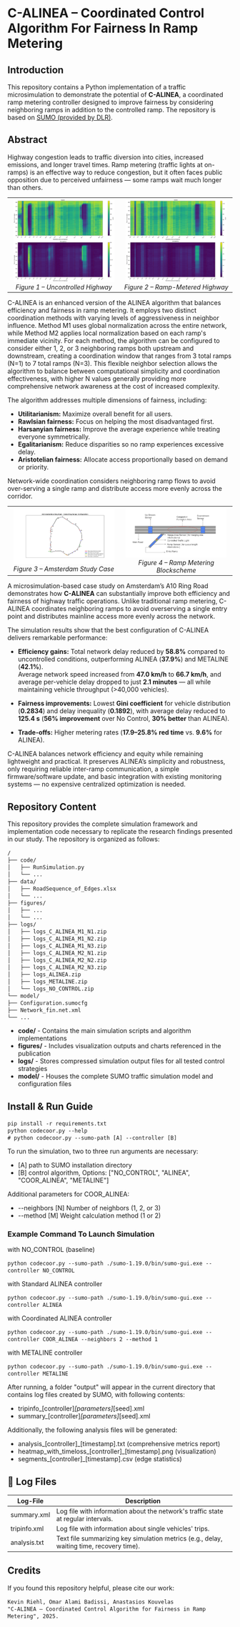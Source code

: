 # C-ALINEA – Coordinated Control Algorithm For Fairness In Ramp Metering

## Introduction
This repository contains a Python implementation of a traffic microsimulation to demonstrate the potential of **C-ALINEA**, a coordinated ramp metering controller designed to improve fairness by considering neighboring ramps in addition to the controlled ramp. The repository is based on [SUMO (provided by DLR)](https://sumo.dlr.de).

## Abstract
Highway congestion leads to traffic diversion into cities, increased emissions, and longer travel times. Ramp metering (traffic lights at on-ramps) is an effective way to reduce congestion, but it often faces public opposition due to perceived unfairness — some ramps wait much longer than others.



<table>
<tr>
<td align="center" width="50%">
  <img src="figures/heatmap_no_control.png" alt="heatmap no control" width="95%"/><br/>
  <em>Figure 1 – Uncontrolled Highway </em>
</td>
<td align="center" width="50%">
  <img src="figures/heatmap_RM.png" alt="heatmap RM" width="95%"/><br/>
  <em>Figure 2 – Ramp-Metered Highway </em>
</td>
</tr>
</table>


C-ALINEA is an enhanced version of the ALINEA algorithm that balances efficiency and fairness in ramp metering. It employs two distinct coordination methods with varying levels of aggressiveness in neighbor influence. Method M1 uses global normalization across the entire network, while Method M2 applies local normalization based on each ramp's immediate vicinity. For each method, the algorithm can be configured to consider either 1, 2, or 3 neighboring ramps both upstream and downstream, creating a coordination window that ranges from 3 total ramps (N=1) to 7 total ramps (N=3). This flexible neighbor selection allows the algorithm to balance between computational simplicity and coordination effectiveness, with higher N values generally providing more comprehensive network awareness at the cost of increased complexity.

The algorithm addresses multiple dimensions of fairness, including:

- **Utilitarianism:** Maximize overall benefit for all users.  
- **Rawlsian fairness:** Focus on helping the most disadvantaged first.  
- **Harsanyian fairness:** Improve the average experience while treating everyone symmetrically.  
- **Egalitarianism:** Reduce disparities so no ramp experiences excessive delay.  
- **Aristotelian fairness:** Allocate access proportionally based on demand or priority.  

Network-wide coordination considers neighboring ramp flows to avoid over-serving a single ramp and distribute access more evenly across the corridor.


<table>
<tr>
<td align="center" width="50%">
  <img src="figures/Amsterdam_Studycase.png" alt="Amsterdam Study Case" width="95%"/><br/>
  <em>Figure 3 – Amsterdam Study Case</em>
</td>
<td align="center" width="50%">
  <img src="figures/Blockscheme_RM.png" alt="Ramp Metering Blockscheme" width="95%"/><br/>
  <em>Figure 4 – Ramp Metering Blockscheme</em>
</td>
</tr>
</table>


A microsimulation-based case study on Amsterdam’s A10 Ring Road demonstrates how **C-ALINEA** can substantially improve both efficiency and fairness of highway traffic operations. Unlike traditional ramp metering, C-ALINEA coordinates neighboring ramps to avoid overserving a single entry point and distributes mainline access more evenly across the network.

The simulation results show that the best configuration of C-ALINEA delivers remarkable performance:

- **Efficiency gains:** Total network delay reduced by **58.8%** compared to uncontrolled conditions, outperforming ALINEA (**37.9%**) and METALINE (**42.1%**).  
  Average network speed increased from **47.0 km/h** to **66.7 km/h**, and average per-vehicle delay dropped to just **2.1 minutes** — all while maintaining vehicle throughput (>40,000 vehicles).  

- **Fairness improvements:** Lowest **Gini coefficient** for vehicle distribution (**0.2834**) and delay inequality (**0.1892**), with average delay reduced to **125.4 s** (**56% improvement** over No Control, **30% better** than ALINEA).  

- **Trade-offs:** Higher metering rates (**17.9–25.8% red time** vs. **9.6%** for ALINEA).

C-ALINEA balances network efficiency and equity while remaining lightweight and practical. It preserves ALINEA’s simplicity and robustness, only requiring reliable inter-ramp communication, a simple firmware/software update, and basic integration with existing monitoring systems — no expensive centralized optimization is needed.



## Repository Content
This repository provides the complete simulation framework and implementation code necessary to replicate the research findings presented in our study. The repository is organized as follows:
```
/
├── code/
│   ├── RunSimulation.py
│   └── ...
├── data/
│   ├── RoadSequence_of_Edges.xlsx
│   └── ...
├── figures/
│   ├── ...
│   └── ...
├── logs/
│   ├── logs_C_ALINEA_M1_N1.zip
│   ├── logs_C_ALINEA_M1_N2.zip
│   ├── logs_C_ALINEA_M1_N3.zip
│   ├── logs_C_ALINEA_M2_N1.zip
│   ├── logs_C_ALINEA_M2_N2.zip
│   ├── logs_C_ALINEA_M2_N3.zip
│   ├── logs_ALINEA.zip
│   ├── logs_METALINE.zip
│   └── logs_NO_CONTROL.zip
└── model/
├── Configuration.sumocfg
├── Network_fin.net.xml
└── ...
```
- **code/** - Contains the main simulation scripts and algorithm implementations
- **figures/** - Includes visualization outputs and charts referenced in the publication  
- **logs/** - Stores compressed simulation output files for all tested control strategies
- **model/** - Houses the complete SUMO traffic simulation model and configuration files

## Install & Run Guide
```
pip install -r requirements.txt
python codecoor.py --help
# python codecoor.py --sumo-path [A] --controller [B]
```
To run the simulation, two to three run arguments are necessary:

- [A] path to SUMO installation directory
- [B] control algorithm, Options: ["NO_CONTROL", "ALINEA", "COOR_ALINEA", "METALINE"]

Additional parameters for COOR_ALINEA:
- --neighbors [N] Number of neighbors (1, 2, or 3)
- --method [M] Weight calculation method (1 or 2)

### Example Command To Launch Simulation

with NO_CONTROL (baseline)
```
python codecoor.py --sumo-path ./sumo-1.19.0/bin/sumo-gui.exe --controller NO_CONTROL
```
with Standard ALINEA controller
```
python codecoor.py --sumo-path ./sumo-1.19.0/bin/sumo-gui.exe --controller ALINEA
```
with Coordinated ALINEA controller
```
python codecoor.py --sumo-path ./sumo-1.19.0/bin/sumo-gui.exe --controller COOR_ALINEA --neighbors 2 --method 1
```
with METALINE controller
```
python codecoor.py --sumo-path ./sumo-1.19.0/bin/sumo-gui.exe --controller METALINE
```
After running, a folder "output" will appear in the current directory that contains log files created by SUMO, with following contents:
- tripinfo_[controller]_[parameters]_[seed].xml
- summary_[controller]_[parameters]_[seed].xml

Additionally, the following analysis files will be generated:
- analysis_[controller]_[timestamp].txt (comprehensive metrics report)
- heatmap_with_timeloss_[controller]_[timestamp].png (visualization)
- segments_[controller]_[timestamp].csv (edge statistics)

## 📑 Log Files

| Log-File          | Description                                                                 |
|------------------|-----------------------------------------------------------------------------|
| summary.xml  | Log file with information about the network's traffic state at regular intervals. |
| tripinfo.xml    | Log file with information about single vehicles' trips.                     |
| analysis.txt     | Text file summarizing key simulation metrics (e.g., delay, waiting time, recovery time). |



## Credits

If you found this repository helpful, please cite our work:

```
Kevin Riehl, Omar Alami Badissi, Anastasios Kouvelas
"C-ALINEA – Coordinated Control Algorithm for Fairness in Ramp Metering", 2025.
```
